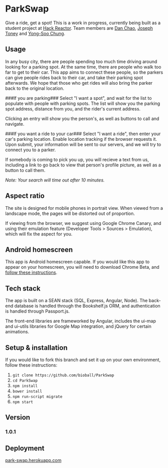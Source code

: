 ParkSwap
========

Give a ride, get a spot! This is a work in progress, currently being built as a student project at [Hack Reactor](http://www.hackreactor.com). Team members are [Dan Chao](http://www.github.com/bioball), [Joseph Toney](http://www.github.com/chip2int) and [Yong-Soo Chung](http://www.github.com/yongsoo).

Usage
-----

In any busy city, there are people spending too much time driving around looking for a parking spot. At the same time, there are people who walk too far to get to their car. This app aims to connect these people, so the parkers can give people rides back to their car, and take their parking spot afterwards. We hope that those who get rides will also bring the parker back to the original location.

###If you are parking###
Select "I want a spot", and wait for the list to populate with people with parking spots. The list will show you the parking spot address, distance from you, and the rider's current address.

Clicking an entry will show you the person's, as well as buttons to call and navigate.

###If you want a ride to your car###
Select "I want a ride", then enter your car's parking location. Enable location tracking if the browser requests it. Upon submit, your information will be sent to our servers, and we will try to connect you to a parker. 

If somebody is coming to pick you up, you will recieve a text from us, including a link to go back to view that person's profile picture, as well as a button to call them.

*Note: Your search will time out after 10 minutes.*

Aspect ratio
------------

The site is designed for mobile phones in portrait view. When viewed from a landscape mode, the pages will be distorted out of proportion.

If viewing from the browser, we suggest using Google Chrome Canary, and using their emulation feature (Developer Tools > Sources > Emulation), which will fix the aspect for you.

Android homescreen
------------------

This app is Android homescreen capable. If you would like this app to appear on your homescreen, you will need to download Chrome Beta, and [follow these instructions](https://developers.google.com/chrome/mobile/docs/installtohomescreen).

Tech stack
----------

The app is built on a SEAN stack (SQL, Express, Angular, Node). The back-end database is handled through the Bookshelf.js ORM, and authentication is handled through Passport.js.

The front-end libraries are frameworked by Angular, includes the ui-map and ui-utils libraries for Google Map integration, and jQuery for certain animations.


Setup & installation
--------------------

If you would like to fork this branch and set it up on your own environment, follow these instructions:

1. `git clone https://github.com/bioball/ParkSwap`
2. `cd ParkSwap`
3. `npm install`
4. `bower install`
5. `npm run-script migrate`
6. `npm start`

Version
-------

### 1.0.1 ###


Deployment
----------

[park-swap.herokuapp.com](http://park-swap.herokuapp.com/)
